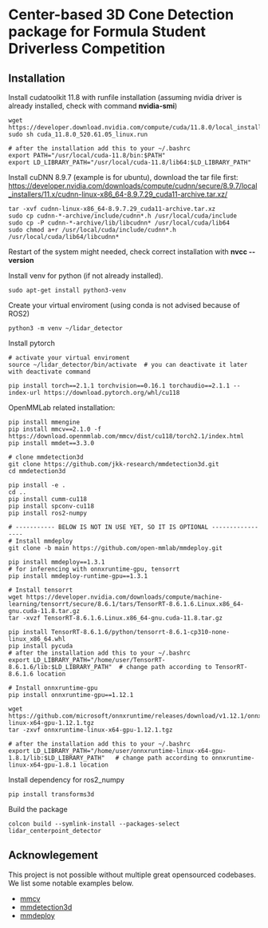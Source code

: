 # Center-based 3D Cone Detection package for Formula Student Driverless Competition

## Installation
Install cudatoolkit 11.8 with runfile installation (assuming nvidia driver is already installed, check with command **nvidia-smi**)
```
wget https://developer.download.nvidia.com/compute/cuda/11.8.0/local_installers/cuda_11.8.0_520.61.05_linux.run
sudo sh cuda_11.8.0_520.61.05_linux.run

# after the installation add this to your ~/.bashrc
export PATH="/usr/local/cuda-11.8/bin:$PATH"
export LD_LIBRARY_PATH="/usr/local/cuda-11.8/lib64:$LD_LIBRARY_PATH"
```

Install cuDNN 8.9.7 (example is for ubuntu), download the tar file first:
https://developer.nvidia.com/downloads/compute/cudnn/secure/8.9.7/local_installers/11.x/cudnn-linux-x86_64-8.9.7.29_cuda11-archive.tar.xz/
```
tar -xvf cudnn-linux-x86_64-8.9.7.29_cuda11-archive.tar.xz
sudo cp cudnn-*-archive/include/cudnn*.h /usr/local/cuda/include
sudo cp -P cudnn-*-archive/lib/libcudnn* /usr/local/cuda/lib64
sudo chmod a+r /usr/local/cuda/include/cudnn*.h /usr/local/cuda/lib64/libcudnn*
```

Restart of the system might needed, check correct installation with **nvcc --version**

Install venv for python (if not already installed).
```
sudo apt-get install python3-venv
```

Create your virtual enviroment (using conda is not advised because of ROS2)
```
python3 -m venv ~/lidar_detector
```

Install pytorch
```
# activate your virtual enviroment
source ~/lidar_detector/bin/activate  # you can deactivate it later with deactivate command

pip install torch==2.1.1 torchvision==0.16.1 torchaudio==2.1.1 --index-url https://download.pytorch.org/whl/cu118
```

OpenMMLab related installation:
```
pip install mmengine
pip install mmcv==2.1.0 -f https://download.openmmlab.com/mmcv/dist/cu118/torch2.1/index.html
pip install mmdet==3.3.0

# clone mmdetection3d
git clone https://github.com/jkk-research/mmdetection3d.git
cd mmdetection3d

pip install -e .
cd ..
pip install cumm-cu118
pip install spconv-cu118
pip install ros2-numpy

# ----------- BELOW IS NOT IN USE YET, SO IT IS OPTIONAL -----------------
# Install mmdeploy
git clone -b main https://github.com/open-mmlab/mmdeploy.git

pip install mmdeploy==1.3.1
# for inferencing with onnxruntime-gpu, tensorrt
pip install mmdeploy-runtime-gpu==1.3.1

# Install tensorrt
wget https://developer.nvidia.com/downloads/compute/machine-learning/tensorrt/secure/8.6.1/tars/TensorRT-8.6.1.6.Linux.x86_64-gnu.cuda-11.8.tar.gz
tar -xvzf TensorRT-8.6.1.6.Linux.x86_64-gnu.cuda-11.8.tar.gz

pip install TensorRT-8.6.1.6/python/tensorrt-8.6.1-cp310-none-linux_x86_64.whl
pip install pycuda
# after the installation add this to your ~/.bashrc
export LD_LIBRARY_PATH="/home/user/TensorRT-8.6.1.6/lib:$LD_LIBRARY_PATH"  # change path according to TensorRT-8.6.1.6 location

# Install onnxruntime-gpu
pip install onnxruntime-gpu==1.12.1

wget https://github.com/microsoft/onnxruntime/releases/download/v1.12.1/onnxruntime-linux-x64-gpu-1.12.1.tgz
tar -zxvf onnxruntime-linux-x64-gpu-1.12.1.tgz

# after the installation add this to your ~/.bashrc
export LD_LIBRARY_PATH="/home/user/onnxruntime-linux-x64-gpu-1.8.1/lib:$LD_LIBRARY_PATH"   # change path according to onnxruntime-linux-x64-gpu-1.8.1 location
```

Install dependency for ros2_numpy
```
pip install transforms3d
```

Build the package
```
colcon build --symlink-install --packages-select lidar_centerpoint_detector
```


## Acknowlegement
This project is not possible without multiple great opensourced codebases. We list some notable examples below.  
 
* [mmcv](https://github.com/open-mmlab/mmcv)
* [mmdetection3d](https://github.com/open-mmlab/mmdetection3d)
* [mmdeploy](https://github.com/open-mmlab/mmdeploy)

